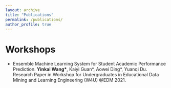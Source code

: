 ```yaml
---
layout: archive
title: "Publications"
permalink: /publications/
author_profile: true
---
```


Workshops
======
* Ensemble Machine Learning System for Student Academic Performance Prediction. **Yinkai Wang\***, Kaiyi Guan\*, Aowei Ding\*, Yuanqi Du. Research Paper in Workshop for Undergraduates in Educational Data Mining and Learning Engineering (W4U) @EDM 2021.

 <!---->
<!--{% for post in site.publications reversed %}-->
<!--  {% include archive-single.html %}-->
<!--{% endfor %}-->
